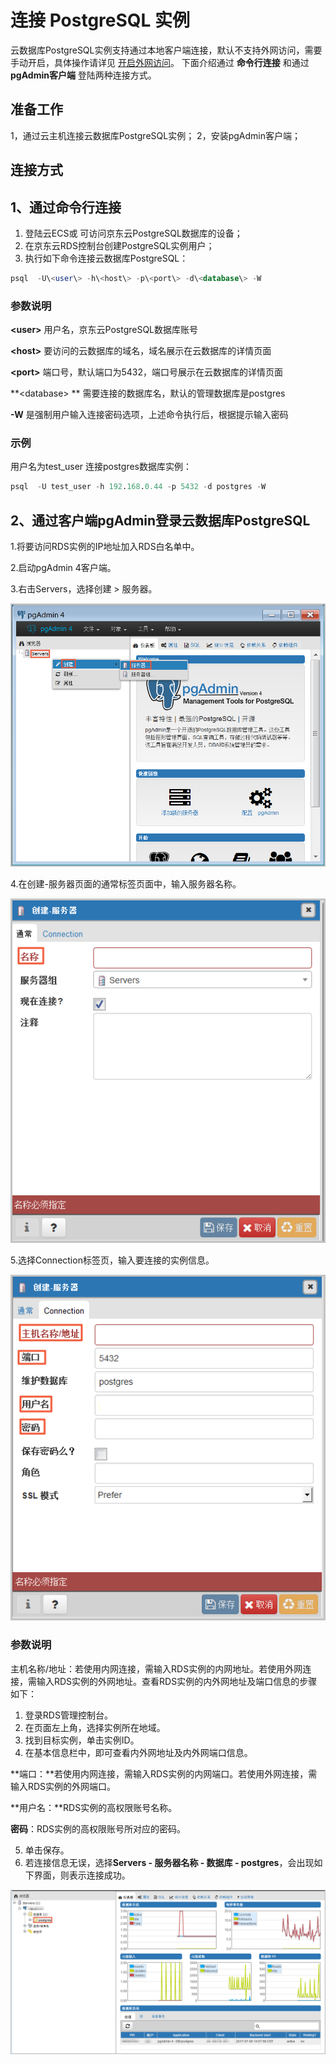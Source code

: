 # 连接 PostgreSQL 实例
云数据库PostgreSQL实例支持通过本地客户端连接，默认不支持外网访问，需要手动开启，具体操作请详见 [开启外网访问](https://docs.jdcloud.com/cn/rds/internet-access)。
下面介绍通过 **命令行连接** 和通过 **pgAdmin客户端** 登陆两种连接方式。

## 准备工作
1，通过云主机连接云数据库PostgreSQL实例；
2，安装pgAdmin客户端；

## 连接方式
## 1、通过命令行连接
1. 登陆云ECS或 可访问京东云PostgreSQL数据库的设备；
2. 在京东云RDS控制台创建PostgreSQL实例用户；
3. 执行如下命令连接云数据库PostgreSQL：

```SQL
psql  -U\<user\> -h\<host\> -p\<port\> -d\<database\> -W
```
    
### 参数说明

 **\<user\>**  用户名，京东云PostgreSQL数据库账号
 
 **\<host\>** 要访问的云数据库的域名，域名展示在云数据库的详情页面
 
 **\<port\>** 端口号，默认端口为5432，端口号展示在云数据库的详情页面
 
 **\<database\> ** 需要连接的数据库名，默认的管理数据库是postgres
 
 **-W** 是强制用户输入连接密码选项，上述命令执行后，根据提示输入密码
    
### 示例
用户名为test_user 连接postgres数据库实例：
```sql
psql  -U test_user -h 192.168.0.44 -p 5432 -d postgres -W
```
## 2、通过客户端pgAdmin登录云数据库PostgreSQL
 1.将要访问RDS实例的IP地址加入RDS白名单中。
 
 2.启动pgAdmin 4客户端。
 
 3.右击Servers，选择创建 > 服务器。
 
![Connect-Instance-PostgreSQL1](../../../../../image/RDS/Connect-Instance-PostgreSQL1.png)

4.在创建-服务器页面的通常标签页面中，输入服务器名称。

![Connect-Instance-PostgreSQL2](../../../../../image/RDS/Connect-Instance-PostgreSQL2.png)

5.选择Connection标签页，输入要连接的实例信息。

![Connect-Instance-PostgreSQL3](../../../../../image/RDS/Connect-Instance-PostgreSQL3.png)
### 参数说明

 主机名称/地址：若使用内网连接，需输入RDS实例的内网地址。若使用外网连接，需输入RDS实例的外网地址。查看RDS实例的内外网地址及端口信息的步骤如下：

 1. 登录RDS管理控制台。
 2. 在页面左上角，选择实例所在地域。
 3. 找到目标实例，单击实例ID。
 4. 在基本信息栏中，即可查看内外网地址及内外网端口信息。

 **端口：**若使用内网连接，需输入RDS实例的内网端口。若使用外网连接，需输入RDS实例的外网端口。
 
 **用户名：**RDS实例的高权限账号名称。
 
 **密码**：RDS实例的高权限账号所对应的密码。
      
 5. 单击保存。
 6. 若连接信息无误，选择**Servers - 服务器名称 - 数据库 - postgres**，会出现如下界面，则表示连接成功。

![Connect-Instance-PostgreSQL4](../../../../../image/RDS/Connect-Instance-PostgreSQL4.png)
